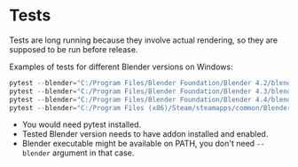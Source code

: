 <!-- SPDX-FileCopyrightText: 2025 Ivan Perevala <ivan95perevala@gmail.com>

SPDX-License-Identifier: GPL-3.0-or-later -->

# Tests

Tests are long running because they involve actual rendering, so they are supposed to be run before release.

Examples of tests for different Blender versions on Windows:

```powershell
pytest --blender="C:/Program Files/Blender Foundation/Blender 4.2/blender.exe"
pytest --blender="C:/Program Files/Blender Foundation/Blender 4.3/blender.exe"
pytest --blender="C:/Program Files/Blender Foundation/Blender 4.4/blender.exe"
pytest --blender="C:/Program Files (x86)/Steam/steamapps/common/Blender/blender.exe"
```

* You would need pytest installed.
* Tested Blender version needs to have addon installed and enabled.
* Blender executable might be available on PATH, you don't need `--blender` argument in that case.
